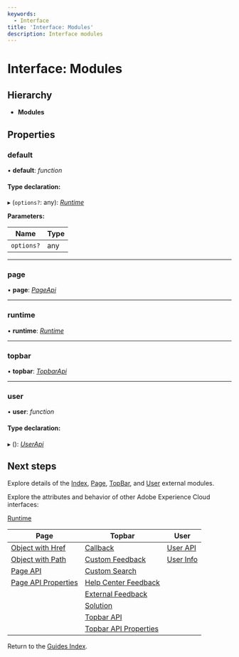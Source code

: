 ```yaml
---
keywords:
  - Interface
title: 'Interface: Modules'
description: Interface modules
---
```


# Interface: Modules

## Hierarchy

* **Modules**

## Properties

### default

• **default**: *function*

#### Type declaration:

▸ (`options?`: any): *[Runtime](index.runtime.md)*

**Parameters:**

| Name       | Type |
| ---------- | ---- |
| `options?` | any  |

___

### page

• **page**: *[PageApi](page.pageapi.md)*

___

### runtime

• **runtime**: *[Runtime](index.runtime.md)*

___

### topbar

• **topbar**: *[TopbarApi](topbar.topbarapi.md)*

___

### user

• **user**: *function*

#### Type declaration:

▸ (): *[UserApi](user.userapi.md)*

## Next steps

Explore details of the [Index](./modules/index.md), [Page](./modules/page.md), [TopBar](./modules/topbar.md), and [User](./modules/user.md) external modules.

Explore the attributes and behavior of other Adobe Experience Cloud interfaces:

[Runtime](runtime.md)

| Page                                             | Topbar                                                     | User                          |
| ------------------------------------------------ | ---------------------------------------------------------- | ----------------------------- |
| [Object with Href](page.objectwithhref.md)       | [Callback](topbar.callback)                                | [User API](user.userapi.md)   |
| [Object with Path](pageobjectwithpath.md)        | [Custom Feedback](topbar.customfeedback.md)                | [User Info](user.userinfo.md) |
| [Page API](page.pageapi.md)                      | [Custom Search](topbar.customsearchconfig.md)              |                               |
| [Page API Properties](page.pageapiproperties.md) | [Help Center Feedback](topbar.helpcenterfeedbackconfig.md) |                               |
|                                                  | [External Feedback](topbar.externalfeedbackconfig.md)      |                               |
|                                                  | [Solution](topbar.solution.md)                             |                               |
|                                                  | [Topbar API](topbar.topbarapi.md)                          |                               |
|                                                  | [Topbar API Properties](topbar.topbarapiproperties.md)     |                               |

Return to the [Guides Index](../../guides_index.md).
